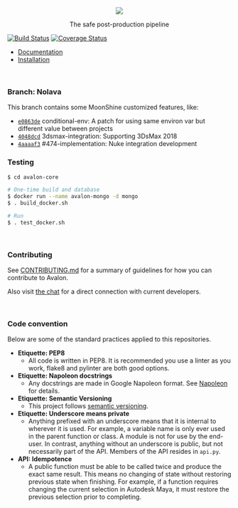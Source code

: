 <p align="center">
  <img align="center" src=https://user-images.githubusercontent.com/2152766/27429443-fefb534e-573c-11e7-8b0d-6b99ff1d9870.png>
</p>
<p align="center">
  The safe post-production pipeline
</p>

[![Build Status](https://travis-ci.org/MoonShineVFX/avalon-core.svg?branch=nolava)](https://travis-ci.org/MoonShineVFX/avalon-core?branch=nolava) [![Coverage Status](https://coveralls.io/repos/github/MoonShineVFX/avalon-core/badge.svg?branch=nolava)](https://coveralls.io/github/MoonShineVFX/avalon-core?branch=nolava)

- [Documentation](https://getavalon.github.io)
- [Installation](https://getavalon.github.io/2.0/guides/#install)

<br>

### Branch: Nolava

This branch contains some MoonShine customized features, like:
* [`e0863de`](https://github.com/MoonShineVFX/avalon-core/commit/e0863de77ed13545d0b68098e7c6a8b5124d681f) conditional-env: A patch for using same environ var but different value between projects
* [`4048dcd`](https://github.com/MoonShineVFX/avalon-core/commit/4048dcd32a51436b4d90fcbfc4ffcd50aaa86364) 3dsmax-integration: Supporting 3DsMax 2018
* [`4aaaaf3`](https://github.com/MoonShineVFX/avalon-core/commit/4aaaaf3de74e7f5c969df77715b0ae61518c00b4) #474-implementation: Nuke integration development

### Testing

```bash
$ cd avalon-core

# One-time build and database
$ docker run --name avalon-mongo -d mongo
$ . build_docker.sh

# Run
$ . test_docker.sh
```

<br>

### Contributing

See [CONTRIBUTING.md](https://github.com/getavalon/core/blob/master/CONTRIBUTING.md) for a summary of guidelines for how you can contribute to Avalon.

Also visit [the chat](https://gitter.im/getavalon/Lobby) for a direct connection with current developers.

<br>

### Code convention

Below are some of the standard practices applied to this repositories.

- **Etiquette: PEP8**
 	- All code is written in PEP8. It is recommended you use a linter as you work, flake8 and pylinter are both good options.
- **Etiquette: Napoleon docstrings**
	- Any docstrings are made in Google Napoleon format. See [Napoleon](https://sphinxcontrib-napoleon.readthedocs.io/en/latest/example_google.html) for details.
- **Etiquette: Semantic Versioning**
	- This project follows [semantic versioning](http://semver.org).
- **Etiquette: Underscore means private**
	- Anything prefixed with an underscore means that it is internal to wherever it is used. For example, a variable name is only ever used in the parent function or class. A module is not for use by the end-user. In contrast, anything without an underscore is public, but not necessarily part of the API. Members of the API resides in `api.py`.
- **API: Idempotence**
 	- A public function must be able to be called twice and produce the exact same result. This means no changing of state without restoring previous state when finishing. For example, if a function requires changing the current selection in Autodesk Maya, it must restore the previous selection prior to completing.
